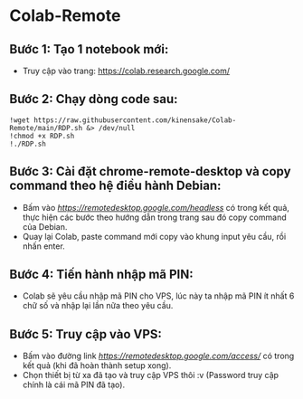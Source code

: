 # Colab-Remote

## Bước 1: Tạo 1 notebook mới:
- Truy cập vào trang: https://colab.research.google.com/

## Bước 2: Chạy dòng code sau:
```
!wget https://raw.githubusercontent.com/kinensake/Colab-Remote/main/RDP.sh &> /dev/null
!chmod +x RDP.sh
!./RDP.sh
```

## Bước 3: Cài đặt chrome-remote-desktop và copy command theo hệ điều hành Debian:
- Bấm vào *https://remotedesktop.google.com/headless* có trong kết quả, thực hiện các bước theo hướng dẫn trong trang sau đó copy command của Debian.
- Quay lại Colab, paste command mới copy vào khung input yêu cầu, rồi nhấn enter.

## Bước 4: Tiến hành nhập mã PIN:
- Colab sẽ yêu cầu nhập mã PIN cho VPS, lúc này ta nhập mã PIN ít nhất 6 chữ số và nhập lại lần nữa theo yêu cầu.

## Bước 5: Truy cập vào VPS:
- Bấm vào đường link *https://remotedesktop.google.com/access/* có trong kết quả (khi đã hoàn thành setup xong).
- Chọn thiết bị từ xa đã tạo và truy cập VPS thôi :v (Password truy cập chính là cái mã PIN đã tạo).
